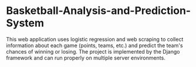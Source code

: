 # Basketball-Analysis-and-Prediction-System
This web application uses logistic regression and web scraping to collect information about each game (points, teams, etc.) and predict the team's chances of winning or losing. The project is implemented by the Django framework and can run properly on multiple server environments.
